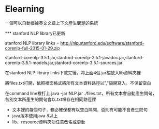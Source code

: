 Elearning
=========

一個可以自動根據英文文章上下文產生問題的系統

*** stanford NLP library已更新

stanford NLP library links = http://nlp.stanford.edu/software/stanford-corenlp-full-2015-01-29.zip

stanford-corenlp-3.5.1.jar,stanford-corenlp-3.5.1-javadoc.jar,stanford-corenlp-3.5.1-models.jar,stanford-corenlp-3.5.1-sources.jar

在stanford NLP library links下載完後，將上面4個.jar檔放入lib資料夾裡

將files.txt打開，依照裡面格式將所有文本資料路徑以","隔開寫入，不保留空白

在command line裡打上 java -jar NLP.jar ./files.txt，所有文本會自動產生問句，各別文本所產生的問句會以.txt檔存在相同路徑裡

* 文本裡的每個句子，務必確保都有以空白隔開，否則有可能不會產生問句
* java版本使用java 8以上
* lib、resource資料夾勿任意改名或更動



